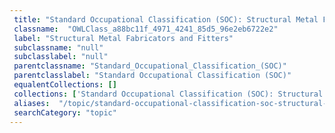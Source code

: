 ```yaml
--- 
 title: "Standard Occupational Classification (SOC): Structural Metal Fabricators and Fitters" 
 classname:  "OWLClass_a88bc11f_4971_4241_85d5_96e2eb6722e2" 
 label: "Structural Metal Fabricators and Fitters" 
 subclassname: "null" 
 subclasslabel: "null" 
 parentclassname: "Standard_Occupational_Classification_(SOC)" 
 parentclasslabel: "Standard Occupational Classification (SOC)" 
 equalentCollections: [] 
 collections: ['Standard Occupational Classification (SOC): Structural Metal Fabricators and Fitters']
 aliases:  "/topic/standard-occupational-classification-soc-structural-metal-fabricators-and-fitters"  
 searchCategory: "topic" 
---
```


